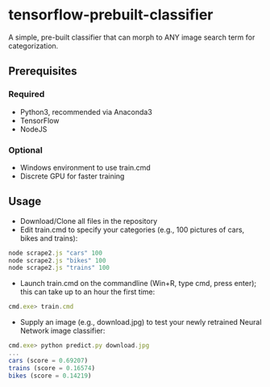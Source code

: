 # tensorflow-prebuilt-classifier
A simple, pre-built classifier that can morph to ANY image search term for categorization.

## Prerequisites

### Required
* Python3, recommended via Anaconda3
* TensorFlow
* NodeJS

### Optional
* Windows environment to use train.cmd
* Discrete GPU for faster training

## Usage

* Download/Clone all files in the repository
* Edit train.cmd to specify your categories (e.g., 100 pictures of cars, bikes and trains):
```Javascript
node scrape2.js "cars" 100
node scrape2.js "bikes" 100
node scrape2.js "trains" 100
```
* Launch train.cmd on the commandline (Win+R, type cmd, press enter); this can take up to an hour the first time:
```Javascript
cmd.exe> train.cmd
```
* Supply an image (e.g., download.jpg) to test your newly retrained Neural Network image classifier:
```Javascript
cmd.exe> python predict.py download.jpg
...
cars (score = 0.69207)
trains (score = 0.16574)
bikes (score = 0.14219)
```
